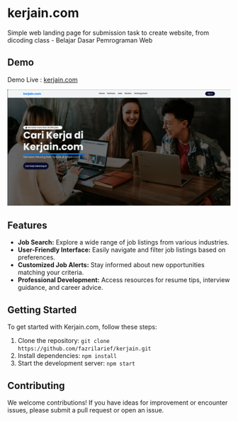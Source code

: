 # kerjain.com

Simple web landing page for submission task to create website, from dicoding class - Belajar Dasar Pemrograman Web

## Demo

Demo Live : [kerjain.com](https://fazrilarief.github.io/kerjain.com/)

![](assets/images/demo-live.png)

## Features

- **Job Search:** Explore a wide range of job listings from various industries.
- **User-Friendly Interface:** Easily navigate and filter job listings based on preferences.
- **Customized Job Alerts:** Stay informed about new opportunities matching your criteria.
- **Professional Development:** Access resources for resume tips, interview guidance, and career advice.

## Getting Started

To get started with Kerjain.com, follow these steps:

1. Clone the repository: `git clone https://github.com/fazrilarief/kerjain.git`
2. Install dependencies: `npm install`
3. Start the development server: `npm start`

## Contributing

We welcome contributions! If you have ideas for improvement or encounter issues, please submit a pull request or open an issue.

